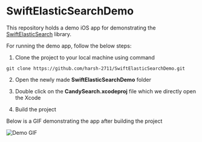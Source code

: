 # SwiftElasticSearchDemo

This repository holds a demo iOS app for demonstrating the [SwiftElasticSearch](https://github.com/appbaseio-apps/SwiftElasticSearch) library.

For running the demo app, follow the below steps:

1. Clone the project to your local machine using command

```
git clone https://github.com/harsh-2711/SwiftElasticSearchDemo.git
```

2. Open the newly made **SwiftElasticSearchDemo** folder

3. Double click on the **CandySearch.xcodeproj** file which we directly open the Xcode

4. Build the project

Below is a GIF demonstrating the app after building the project

![Demo GIF](https://github.com/harsh-2711/Resources/blob/master/Demo.gif)
